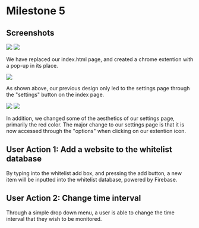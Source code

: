 # Milestone 5
## Screenshots
<img src="https://raw.githubusercontent.com/matt-ewho/COGS-121-Sleep-Deprived/master/images/M4S1.png">
<img src="https://raw.githubusercontent.com/matt-ewho/COGS-121-Sleep-Deprived/master/images/M5S1.PNG">

We have replaced our index.html page, and created a chrome extention with a pop-up in its place. 

<img src="https://raw.githubusercontent.com/matt-ewho/COGS-121-Sleep-Deprived/master/images/M5S3.PNG">

As shown above, our previous design only led to the settings page through the "settings" button on the index page. 

<img src="https://raw.githubusercontent.com/matt-ewho/COGS-121-Sleep-Deprived/master/images/M5S4.PNG">
<img src="https://raw.githubusercontent.com/matt-ewho/COGS-121-Sleep-Deprived/master/images/M5S2.PNG">

In addition, we changed some of the aesthetics of our settings page, primarily the red color. The major change to our settings page is that it is now accessed through the "options" when clicking on our extention icon. 

## User Action 1: Add a website to the whitelist database

By typing into the whitelist add box, and pressing the add button, a new item will be inputted into the whitelist database, powered by Firebase.

## User Action 2: Change time interval
Through a simple drop down menu, a user is able to change the time interval that they wish to be monitored.
